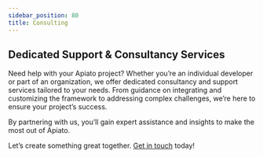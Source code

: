 ```yaml
---
sidebar_position: 80
title: Consulting
---
```


## Dedicated Support & Consultancy Services

Need help with your Apiato project?
Whether you’re an individual developer or part of an organization,
we offer dedicated consultancy and support services tailored to your needs.
From guidance on integrating and customizing the framework to addressing complex challenges,
we’re here to ensure your project’s success.

By partnering with us, you’ll gain expert assistance and insights to make the most out of Apiato.

Let’s create something great together. [Get in touch](mailto:mohammad.alavi1990@gmail.com) today!
